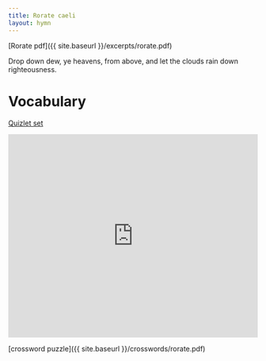 ```yaml
---
title: Rorate caeli
layout: hymn
---
```



[Rorate pdf]({{ site.baseurl }}/excerpts/rorate.pdf)

Drop down dew, ye heavens, from above, and let the clouds rain down righteousness.


# Vocabulary

[Quizlet set](https://quizlet.com/_2s8ei2)

<iframe src="https://quizlet.com/168353642/flashcards/embed" height="410" width="100%" style="border:0"></iframe>

[crossword puzzle]({{ site.baseurl }}/crosswords/rorate.pdf)

